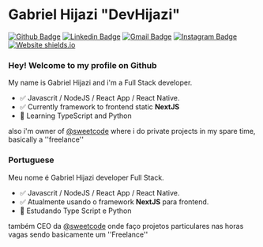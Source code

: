 # Gabriel Hijazi "DevHijazi" 

[![Github Badge](https://img.shields.io/badge/-Github-000?style=flat-square&logo=Github&logoColor=white&link=https://github.com/lucasgdb)](https://github.com/devhijazi)
[![Linkedin Badge](https://img.shields.io/badge/-LinkedIn-blue?style=flat-square&logo=Linkedin&logoColor=white&link=https://www.linkedin.com/in/gabriel-hijazi/)](https://www.linkedin.com/in/gabriel-hijazi/)
[![Gmail Badge](https://img.shields.io/badge/-Gmail-c14438?style=flat-square&logo=Gmail&logoColor=white&link=mailto:rebeccamanzi@gmail.com)](mailto:hijazi.root@gmail.com)
[![Instagram Badge](https://img.shields.io/badge/-Instagram-C13584?style=flat-square&labelColor=C13584&logo=instagram&logoColor=white&link=https://www.instagram.com/codepwr/)](https://www.instagram.com/hijazi_gabriel/)
[![Website shields.io](https://img.shields.io/website-up-down-green-red/http/shields.io.svg)](https://devhijazi.tk/)

### Hey! Welcome to my profile on Github

My name is Gabriel Hijazi and i'm a Full Stack developer.

- :white_check_mark: Javascrit / NodeJS / React App / React Native.
- :white_check_mark: Currently framework to frontend static **NextJS**
- :green_book: Learning TypeScript and Python

also i'm owner of [@sweetcode](https://github.com/sweetcodeio) where i do private projects in my spare time, basically a ''freelance''

### Portuguese

Meu nome é Gabriel Hijazi developer Full Stack.

- :white_check_mark: Javascrit / NodeJS / React App / React Native.
- :white_check_mark: Atualmente usando o framework **NextJS** para frontend.
- :green_book: Estudando Type Script e Python

também CEO da  [@sweetcode](https://github.com/sweetcodeio) onde faço projetos particulares nas horas vagas sendo basicamente um ''Freelance''


